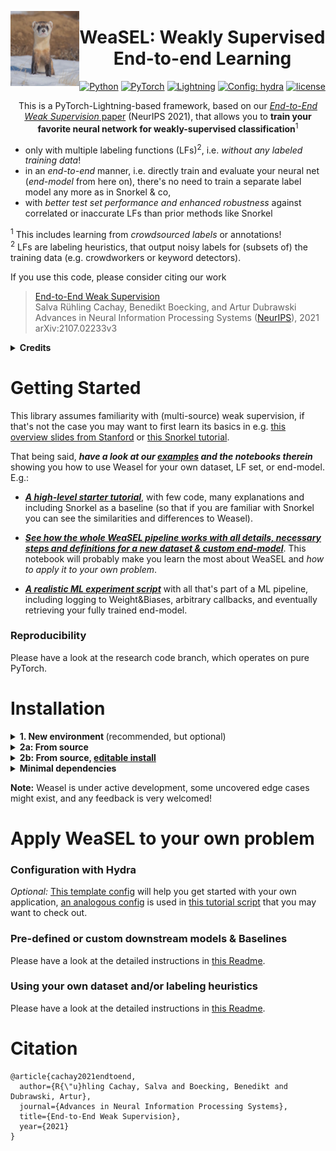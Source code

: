 <p>
    <img align="left" width="110" height="120" src="weasel.jpg">
</p>


<div align="center">

# WeaSEL: Weakly Supervised End-to-end Learning


<a href="https://pytorch.org/get-started/locally/"><img alt="Python" src="https://img.shields.io/badge/-Python 3.7--3.9-blue?style=for-the-badge&logo=python&logoColor=white"></a>
<a href="https://pytorch.org/get-started/locally/"><img alt="PyTorch" src="https://img.shields.io/badge/-PyTorch 1.7+-ee4c2c?style=for-the-badge&logo=pytorch&logoColor=white"></a>
<a href="https://pytorchlightning.ai/"><img alt="Lightning" src="https://img.shields.io/badge/-Lightning-792ee5?style=for-the-badge&logo=pytorchlightning&logoColor=white"></a>
<a href="https://hydra.cc/"><img alt="Config: hydra" src="https://img.shields.io/badge/config-hydra-89b8cd?style=for-the-badge&labelColor=gray"></a>
[![license](https://img.shields.io/badge/License-Apache%202.0-blue.svg)](https://opensource.org/licenses/Apache-2.0)

This is a PyTorch-Lightning-based framework, based on our 
[*End-to-End Weak Supervision* paper](https://arxiv.org/abs/2107.02233) (NeurIPS 2021),
that allows you to **train your favorite neural network for weakly-supervised classification**<sup>1</sup>
</div>

- only with multiple labeling functions (LFs)<sup>2</sup>, i.e. *without any labeled training data*!
- in an *end-to-end* manner, i.e. directly train and evaluate your neural net (*end-model* from here on),
 there's no need to train a separate label model any more as in Snorkel & co,
- with *better test set performance and enhanced robustness* against correlated or inaccurate LFs than 
prior methods like Snorkel

<sup>1</sup> This includes learning from *crowdsourced labels* or annotations!
<br>
<sup>2</sup> LFs are labeling heuristics, that output noisy labels for (subsets of) the training data
 (e.g. crowdworkers or keyword detectors).


If you use this code, please consider citing our work
> [End-to-End Weak Supervision](https://arxiv.org/abs/2107.02233)\
Salva Rühling Cachay, Benedikt Boecking, and Artur Dubrawski\
Advances in Neural Information Processing Systems ([NeurIPS](https://proceedings.neurips.cc/paper/2021/hash/0e674a918ebca3f78bfe02e2f387689d-Abstract.html)), 2021\
arXiv:2107.02233v3


<details><p>
    <summary><b> Credits</b></summary>

- The following template was extremely useful as source of inspiration and for getting started with the PL+Hydra implementation:
[ashleve/lightning-hydra-template](https://github.com/ashleve/lightning-hydra-template)

- [Weasel image](weasel.jpg) credits go to [Rohan Chang for this](https://unsplash.com/photos/hn0AtxarNNw) Unsplash-licensed image

</p></details>

# Getting Started
This library assumes familiarity with (multi-source) weak supervision, if that's not the case you may want to first
learn its basics in e.g. [this overview slides from Stanford](http://cs229.stanford.edu/notes2019fall/weak_supervision_slides.pdf) or [this Snorkel tutorial](https://www.snorkel.org/use-cases/01-spam-tutorial).

That being said, ***have a look at our [examples](examples/) and the notebooks therein*** showing you how to use Weasel for your
own dataset, LF set, or end-model. E.g.:

- [***A high-level starter tutorial***](examples/1_bias_bios.ipynb), with few code, many explanations
 and including Snorkel as a baseline (so that if you are familiar with Snorkel you can see the similarities and differences to Weasel).

- [***See how the whole WeaSEL pipeline works with all details, necessary steps and definitions for a new dataset & custom end-model***](examples/0_full_pipeline.ipynb). 
    This notebook will probably make you learn the most about WeaSEL and *how to apply it to your own problem*.
    
- [***A realistic ML experiment script***](examples/1_bias_bios_full.py) with all that's part of a ML pipeline, including logging to Weight&Biases,
arbitrary callbacks, and eventually retrieving your fully trained end-model.

### Reproducibility
Please have a look at the research code branch, which operates on pure PyTorch.


# Installation

<details>
<summary><b>1. New environment </b>(recommended, but optional)</summary>

    conda create --name weasel python=3.9
    conda activate weasel  
</details>

<details>
<summary><b> 2a: From source</b></summary>

    python -m pip install git+https://github.com/autonlab/weasel#egg=weasel[all]

</details>

<details>
<summary><b> 2b: From source, <a href="https://huggingface.co/transformers/installation.html#editable-install">editable install</a></b></summary>

    git clone https://github.com/autonlab/weasel.git
    cd weasel
    pip install -e .[all]

</details>

    
<details><p>
<summary><b>Minimal dependencies</b></summary>

Minimal dependencies, in particular not using [Hydra](https://hydra.cc), can be installed
with

    python -m pip install git+https://github.com/autonlab/weasel

The needed environment corresponds to ``conda env create -f env_gpu_minimal.yml``.

*If you choose to use this variant, you won't be able to run some of the examples: You may want to have a look
at [this notebook](examples/1_bias_bios_no_hydra.ipynb) that walks you through how to use Weasel without Hydra as the config manager.*

</p></details>

**Note:** Weasel is under active development, some uncovered edge cases might exist, and any feedback is very welcomed! 

# Apply WeaSEL to your own problem 
### Configuration with Hydra
*Optional:* [This template config](configs/template.yaml) will help you get started with your own application,
[an analogous config](examples/configs/profTeacher_full.yaml) is used in [this tutorial script](examples/1_bias_bios_full.py)
 that you may want to check out. 

### Pre-defined or custom downstream models & Baselines

Please have a look at the detailed instructions in [this Readme](weasel/models/downstream_models/README.md).

### Using your own dataset and/or labeling heuristics
Please have a look at the detailed instructions in [this Readme](weasel/datamodules/README.md).

# Citation

    @article{cachay2021endtoend,
      author={R{\"u}hling Cachay, Salva and Boecking, Benedikt and Dubrawski, Artur},
      journal={Advances in Neural Information Processing Systems}, 
      title={End-to-End Weak Supervision},
      year={2021}
    }


